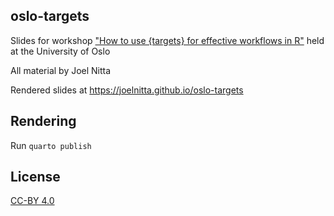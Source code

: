 ## oslo-targets

Slides for workshop ["How to use {targets} for effective workflows in R"](https://www.ub.uio.no/english/courses-events/courses/other/Carpentry/230608-targetsr) held at the University of Oslo

All material by Joel Nitta

Rendered slides at <https://joelnitta.github.io/oslo-targets>

## Rendering

Run `quarto publish`

## License

[CC-BY 4.0](https://creativecommons.org/licenses/by/4.0/)